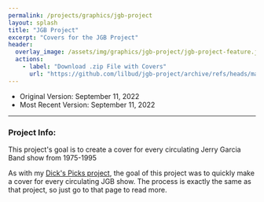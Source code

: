 ```yaml
---
permalink: /projects/graphics/jgb-project
layout: splash
title: "JGB Project"
excerpt: "Covers for the JGB Project"
header:
  overlay_image: /assets/img/graphics/jgb-project/jgb-project-feature.jpg
  actions:
    - label: "Download .zip File with Covers"
      url: "https://github.com/lilbud/jgb-project/archive/refs/heads/main.zip"
---
```


- Original Version: September 11, 2022
- Most Recent Version: September 11, 2022

---
### Project Info:
This project's goal is to create a cover for every circulating Jerry Garcia Band show from 1975-1995

As with my [Dick's Picks project](/projects/graphics/dp-project), the goal of this project was to quickly make a cover for every circulating JGB show. The process is exactly the same as that project, so just go to that page to read more.
